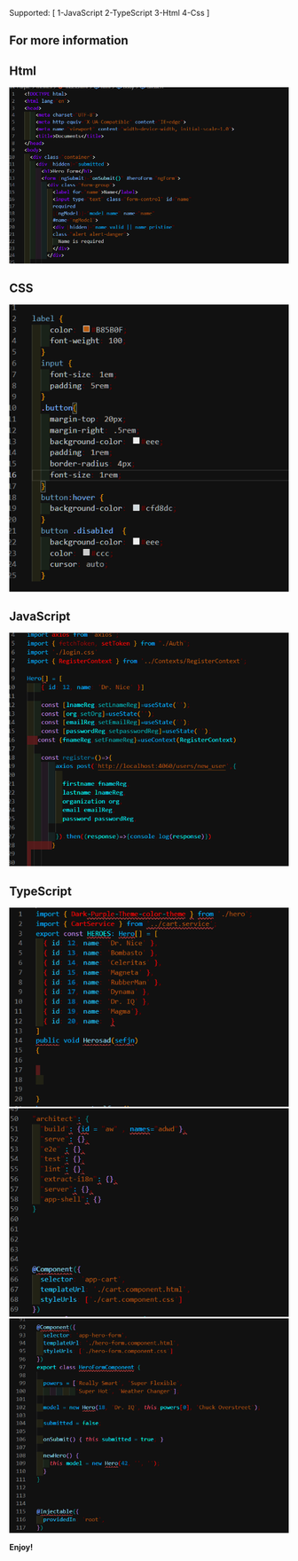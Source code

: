  Supported:
 [
    1-JavaScript
    2-TypeScript
    3-Html
    4-Css
 ]



## For more information
## Html
![Preview Color Themes from the Marketplace](images/Html.png)
## CSS
![Preview Color Themes from the Marketplace](images/css.png)
## JavaScript
![Preview Color Themes from the Marketplace](images/js.png)

## TypeScript
![Preview Color Themes from the Marketplace](images/TypeScript.png)
![Preview Color Themes from the Marketplace](images/ts2.png)
![Preview Color Themes from the Marketplace](images/ts3.png)




**Enjoy!**

